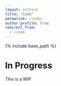 ```yaml
---
layout: archive
title: "Code"
permalink: /code/
author_profile: true
redirect_from:
  - /code
---
```


{% include base_path %}

In Progress
===========

This is a WIP
